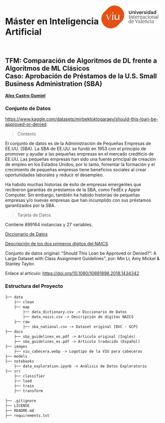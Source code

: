 <img align="right" src="images/viu_cabecera.webp" width="200px">

# Máster en Inteligencia Artificial <br><br>

## TFM: Comparación de Algoritmos de DL frente a Algoritmos de ML Clásicos <br> Caso: Aprobación de Préstamos de la U.S. Small Business Administration (SBA)

[**Alex Castro Gumiel**](https://www.linkedin.com/in/alex-castro-gumiel/)

### Conjunto de Datos

https://www.kaggle.com/datasets/mirbektoktogaraev/should-this-loan-be-approved-or-denied

> Contexto

El conjunto de datos es de la Administración de Pequeñas Empresas de EE.UU. (SBA). La SBA de EE.UU. se fundó en 1953 con el principio de promover y ayudar a las pequeñas empresas en el mercado crediticio de EE.UU. Las pequeñas empresas han sido una fuente principal de creación de empleo en los Estados Unidos; por lo tanto, fomentar la formación y el crecimiento de pequeñas empresas tiene beneficios sociales al crear oportunidades laborales y reducir el desempleo.

Ha habido muchas historias de éxito de empresas emergentes que recibieron garantías de préstamos de la SBA, como FedEx y Apple Computer. Sin embargo, también ha habido historias de pequeñas empresas y/o nuevas empresas que han incumplido con sus préstamos garantizados por la SBA.

> Tarjeta de Datos

Contiene 899164 instancias y 27 variables.

[Diccionario de Datos](data/map/data_dictionary.csv)

[Descripción de los dos primeros dígitos del NAICS](data/map/data_naics.csv)

Conjunto de datos original: "Should This Loan be Approved or Denied?”: A Large Dataset with Class Assignment Guidelines", por: Min Li, Amy Mickel & Stanley Taylor.

Enlace al artículo: https://doi.org/10.1080/10691898.2018.1434342

### Estructura del Proyecto

    ├── data
        ├── clean
        ├── map
            ├── data_dictionary.csv -> Diccionario de Datos
            ├── data_naics.csv -> Descripción de dígitos NAICS
        ├── raw
            ├── sba_national.csv -> Dataset original [DVC - GCP]
    ├── docs
        ├── sba_guidelines_en.pdf -> Articulo original (Inglés)
        ├── sba_guidelines_es.pdf -> Articulo traducido (Español)
    ├── images
        ├── viu_cabecera.webp -> Logotipo de la VIU para cabeceras
    ├── models
    ├── notebooks
        ├── data_exploration.ipynb -> Análisis de Datos Exploratorio
    ├── src
        ├── classifier
        ├── load
        ├── train
        ├── transform

    ├── .gitignore
    ├── LICENSE
    ├── README.md
    ├── requirements.txt
